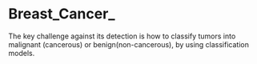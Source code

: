 # Breast_Cancer_
The key challenge against its detection is how to classify tumors into malignant (cancerous) or benign(non-cancerous), by using classification models.
